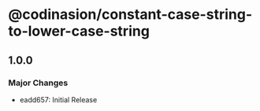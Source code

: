 # @codinasion/constant-case-string-to-lower-case-string

## 1.0.0

### Major Changes

- eadd657: Initial Release
